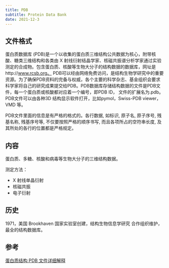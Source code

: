 ```yaml
---
title: PDB
subtitle: Protein Data Bank
date: 2021-12-3
---
```


## 文件格式

蛋白质数据库 (PDB)是一个以收集的蛋白质三维结构公共数据为核心，附带核酸、糖类三维结构和各类由 X 射线衍射结晶学家、核磁共振谱分析学家通过实验测定的合成物。包含蛋白质、核酸等生物大分子的结构数据的数据库，网址是http://www.rcsb.org。
PDB可以经由网络免费访问，是结构生物学研究中的重要资源。为了确保PDB资料的完备与权威，各个主要的科学杂志、基金组织会要求科学家将自己的研究成果提交给PDB。PDB数据库存储结构数据的文件是PDB文件，每一个蛋白质或核酸都对应着一个编号，即PDB ID， 文件的扩展名为.pdb。PDB文件可以由各种3D 结构显示软件打开，比如pymol，Swiss-PDB viewer，VMD 等。

PDB文件里面的信息是有严格的格式的。各行数据, 如标识, 原子名, 原子序号, 残基名称, 残基序号等, 不仅要按照严格的顺序书写, 而且各项所占的空符串长度, 及其所处的各行的位置都是严格规定。

## 内容

蛋白质、多糖、核酸和病毒等生物大分子的三维结构数据。

测定方法：

-  X 射线单晶衍射
- 核磁共振
- 电子衍射

## 历史

1971，美国 Brookhaven 国家实验室创建，结构生物信息学研究
合作组织维护，最全的结构数据库。

## 参考

[蛋白质结构 PDB 文件详细解释](http://www.bioengx.com/pdb-file/)

